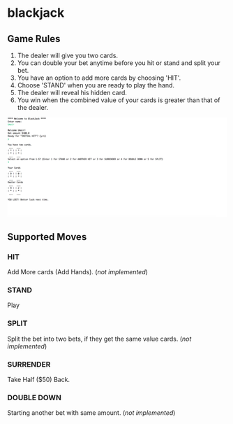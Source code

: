 # blackjack

## Game Rules
1. The dealer will give you two cards.
2. You can double your bet anytime before you hit or stand and split your bet. 
3. You have an option to add more cards by choosing 'HIT'.
4. Choose 'STAND' when you are ready to play the hand. 
5. The dealer will reveal his hidden card.
6. You win when the combined value of your cards is greater than that of the dealer.

![Game Screen](game-screen.png "Game Screen")


## Supported Moves
### HIT
Add More cards (Add Hands). (*not implemented*)

### STAND 
Play

### SPLIT
Split the bet into two bets, if they get the same value cards. (*not implemented*)

### SURRENDER
Take Half ($50) Back.

### DOUBLE DOWN
Starting another bet with same amount. (*not implemented*)